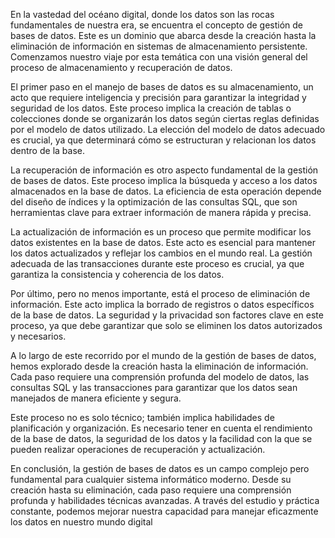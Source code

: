 En la vastedad del océano digital, donde los datos son las rocas fundamentales de nuestra era, se encuentra el concepto de gestión de bases de datos. Este es un dominio que abarca desde la creación hasta la eliminación de información en sistemas de almacenamiento persistente. Comenzamos nuestro viaje por esta temática con una visión general del proceso de almacenamiento y recuperación de datos.

El primer paso en el manejo de bases de datos es su almacenamiento, un acto que requiere inteligencia y precisión para garantizar la integridad y seguridad de los datos. Este proceso implica la creación de tablas o colecciones donde se organizarán los datos según ciertas reglas definidas por el modelo de datos utilizado. La elección del modelo de datos adecuado es crucial, ya que determinará cómo se estructuran y relacionan los datos dentro de la base.

La recuperación de información es otro aspecto fundamental de la gestión de bases de datos. Este proceso implica la búsqueda y acceso a los datos almacenados en la base de datos. La eficiencia de esta operación depende del diseño de índices y la optimización de las consultas SQL, que son herramientas clave para extraer información de manera rápida y precisa.

La actualización de información es un proceso que permite modificar los datos existentes en la base de datos. Este acto es esencial para mantener los datos actualizados y reflejar los cambios en el mundo real. La gestión adecuada de las transacciones durante este proceso es crucial, ya que garantiza la consistencia y coherencia de los datos.

Por último, pero no menos importante, está el proceso de eliminación de información. Este acto implica la borrado de registros o datos específicos de la base de datos. La seguridad y la privacidad son factores clave en este proceso, ya que debe garantizar que solo se eliminen los datos autorizados y necesarios.

A lo largo de este recorrido por el mundo de la gestión de bases de datos, hemos explorado desde la creación hasta la eliminación de información. Cada paso requiere una comprensión profunda del modelo de datos, las consultas SQL y las transacciones para garantizar que los datos sean manejados de manera eficiente y segura.

Este proceso no es solo técnico; también implica habilidades de planificación y organización. Es necesario tener en cuenta el rendimiento de la base de datos, la seguridad de los datos y la facilidad con la que se pueden realizar operaciones de recuperación y actualización.

En conclusión, la gestión de bases de datos es un campo complejo pero fundamental para cualquier sistema informático moderno. Desde su creación hasta su eliminación, cada paso requiere una comprensión profunda y habilidades técnicas avanzadas. A través del estudio y práctica constante, podemos mejorar nuestra capacidad para manejar eficazmente los datos en nuestro mundo digital
